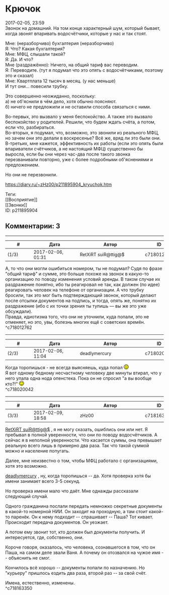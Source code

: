 Крючок
======

  
2017-02-05, 23:59  
 Звонок на домашний. На том конце характерный шум, который бывает, когда звонят впаривать водосчётчики, которые у нас и так стоят.   
   
 Мне: (неразборчиво) бухгалтерия (неразборчиво)   
 Я: Что? Какая бухгалтерия?   
 Мне: МФЦ, слышали такой?   
 Я: Да. И что?   
 Мне (раздражённо): Ничего, на общий тариф вас переводим.   
 Я: Переводите. (тут я подумал что это опять с водосчётчиками, поэтому это и сказал)   
 Мне: Квартплата 12 тысяч в месяц. (у нас меньше)   
 И тут они... повесили трубку.   
   
 Это совершенно неожиданно, поскольку:   
 а) не об'яснили в чём дело, хотя обычно поясняют.   
 б) ничего не предложили и не оставили способа связаться с ними.   
   
 Во-первых, это вызвало у меня беспокойство. А также это вызвало беспокойство у родителей. Решили, что будем ждать счёта, а потом, если что, разбираться.   
 Во-вторых, я подумал, что, возможно, это звонили из реального МФЦ, но зачем они это делали в воскресенье? Всё же, вряд ли это были они.   
 В-третьих, мне кажется, эффективность их работы (если это опять были впариватели счётчиков, а не настоящий МФЦ) существенно бы выросла, если бы они через час-два после такого звонка перезванивали повторно, уже с более подробными об'яснениями и предложением.   
   
 Но они не перезвонили.   
  
<https://diary.ru/~zHz00/p211895904_kryuchok.htm>  
  
Теги:  
[[Восприятие]]  
[[Звонки]]  
ID: p211895904  


Комментарии: 3
--------------

  


---



|         #         |              Дата              |                     Автор                     |           ID           |
| --- | --- | --- | --- |
| (1/3) | 2017-02-06, 01:31 | RetXiRT suiR@ttig@$ | c718012762 |

  
  А, то что они могли ошибиться номером, ты не подумал? Судя по фразе "общий тариф" и сумме, это больше похоже на звонок в какую-то организацию по поводу изменения условий аренды. В таком случае их раздражение понятно, ибо ты реагировал не так, как должен (по идее) реагировать человек на телефоне от организации. А что трубку бросили, так это мог быть подтверждающий звонок, который делают после отсылки документов на подпись, и тогда, опять же, понятно их раздражение (ибо с их точки зрения ты тупишь — вы же это уже обсуждали).   
 Правда, идиотизма того, что они не уточнили, куда попали, это не отменяет, но это, увы, болезнь многих ещё с советских времён.    
 ^c718012762

---



|         #         |              Дата              |                     Автор                     |           ID           |
| --- | --- | --- | --- |
| (2/3) | 2017-02-06, 11:04 | deadlymercury | c718020042 |

  
 Когда торопишься - не всегда выясняешь, куда попал ![:)](pics/3.gif)   
 Я вот одному бедному несчастному человеку две минуты втирал, что у него упала одна нода опенстека. Пока он не спросил "а вы вообще кто?!" ![:)](pics/3.gif)   
 ^c718020042

---



|         #         |              Дата              |                     Автор                     |           ID           |
| --- | --- | --- | --- |
| (3/3) | 2017-02-09, 18:58 | zHz00 | c718163350 |

  
  [RetXiRT suiR@ttig@$](http://Hellspawn.diary.ru "Горчичник")  , я не могу сказать, ошиблись они или нет. Я пребывал в полной уверенности, что они по поводу водосчётчиков. А сейчас я в неполной уверенности. Что касается суммы, она превышает реальную всего лишь в примерно два раза. Так что такой суммой можно и население попугать.   
   
 Далее, мне неизвестно о том, чтобы МФЦ работало с организациями, хотя это возможно.   
   
  [deadlymercury](http://crazysupp.diary.ru "Записки безумного саппорта")  , ну, когда торопишься -- да. Хотя проверка хотя бы имени занимает всего 3-5 секунд.   
   
 Но проверка имени мало что даёт. Мне однажды рассказали следующий случай.   
   
 Одного гражданина послали передать немножко секретные документы в какой-то номерной НИИ. Он заходит на проходную, а там стоит какой-то паренёк. Он к нему подходит -- спрашивает -- Паша? Тот кивает. Происходит передача документов. Он уезжает.   
   
 А потом ему звонит тот, кто должен был документы получить. И интересуется, где, собственно, они.   
   
 Короче говоря, оказалось, что человека, сознавшегося в том, что он Паша, на самом деле звали Ваня. А почему он отозвался на чужое имя -- объяснить не смог.   
   
 Кончилось всё хорошо -- документы попали по назначению. Но "курьеру" пришлось ездить два раза, второй раз -- за свой счёт.   
   
 Имена, естественно, изменены.   
 ^c718163350